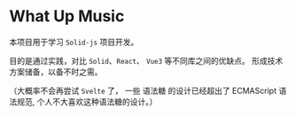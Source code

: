 # What Up Music

本项目用于学习 `Solid-js` 项目开发。

目的是通过实践，对比 `Solid`、`React`、 `Vue3` 等不同库之间的优缺点。
形成技术方案储备，以备不时之需。

（大概率不会再尝试 `Svelte` 了， 一些 语法糖 的设计已经超出了 ECMAScript 语法规范,
个人不大喜欢这种语法糖的设计。）

